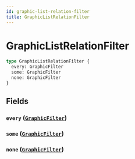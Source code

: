 ```yaml
---
id: graphic-list-relation-filter
title: GraphicListRelationFilter
---
```


 # GraphicListRelationFilter





```graphql
type GraphicListRelationFilter {
  every: GraphicFilter
  some: GraphicFilter
  none: GraphicFilter
}
```


## Fields

### `every` ([`GraphicFilter`](/inputs/graphic-filter))




### `some` ([`GraphicFilter`](/inputs/graphic-filter))




### `none` ([`GraphicFilter`](/inputs/graphic-filter))






